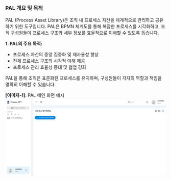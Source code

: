 
### PAL 개요 및 목적

PAL (Process Asset Library)은 조직 내 프로세스 자산을 체계적으로 관리하고 공유하기 위한 도구입니다. PAL은 BPMN 체계도를 통해 복잡한 프로세스를 시각화하고, 조직 구성원들이 프로세스 구조와 세부 정보를 효율적으로 이해할 수 있도록 돕습니다.

**1. PAL의 주요 목적:**

- 프로세스 자산의 중앙 집중화 및 재사용성 향상  
- 전체 프로세스 구조의 시각적 이해 제공  
- 프로세스 관리 효율성 증대 및 협업 강화  

PAL을 통해 조직은 표준화된 프로세스를 유지하며, 구성원들이 각자의 역할과 책임을 명확히 이해할 수 있습니다.

**[이미지-1]**: PAL 메인 화면 예시
![PAL 메인 화면 예시](../../uengine-image/PAL_processDefinitionMap.png)
